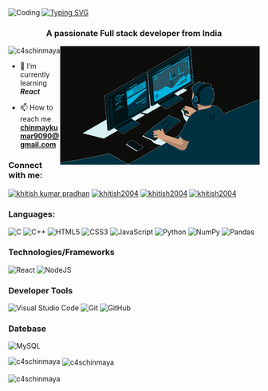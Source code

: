 <div>
<img  height="459" width="800" src="https://user-images.githubusercontent.com/74038190/212750672-2f3f2b50-c84f-4ed8-a60a-849ae69ff9df.gif" alt="Coding">
<a href="https://git.io/typing-svg"><img src="https://readme-typing-svg.demolab.com?font=Fira+Code&weight=900&pause=1000&width=435&lines=Hi+%F0%9F%91%8B%2C+I'm+Chinmaya+Sahoo" alt="Typing SVG" /></a>
</div>

<h3 align="center">A passionate Full stack developer from India</h3>

<img  align="right" alt="Coding" width="400" src="https://raw.githubusercontent.com/Potential17/Potential17/master/user%20(2).gif" alt="Coding">

<p align="left"> <img src="https://komarev.com/ghpvc/?username=c4schinmaya&label=Profile%20views&color=0e75b6&style=flat" alt="c4schinmaya" /> </p>

- 🌱 I’m currently learning ***React***

- 📫 How to reach me **chinmaykumar9090@gmail.com**

<h3 align="left" display="flex">Connect with me:</h3>
<p align="left" display="flex">
    <a href="https://www.linkedin.com/in/chinmaya-sahoo-292146305/" target="blank"><img align="center" src="https://raw.githubusercontent.com/rahuldkjain/github-profile-readme-generator/master/src/images/icons/Social/linked-in-alt.svg" alt="khitish kumar pradhan" height="30" width="40" /></a>
    <a href="https://leetcode.com/u/chinmaykumar9090/" target="blank"><img align="center" src="https://raw.githubusercontent.com/rahuldkjain/github-profile-readme-generator/master/src/images/icons/Social/leet-code.svg" alt="khitish2004" height="30" width="40" /></a>
    <a href="https://www.codechef.com/users/knot_emus_49" target="blank"><img align="center" src="https://cdn.jsdelivr.net/npm/simple-icons@3.1.0/icons/codechef.svg" alt="khitish2004" height="30" width="40" /></a>
    <a href="https://codeforces.com/profile/Chinmayc4s" target="blank"><img align="center" src="https://raw.githubusercontent.com/rahuldkjain/github-profile-readme-generator/master/src/images/icons/Social/codeforces.svg" alt="khitish2004" height="30" width="40" /></a>
    </p>
    </div>

<h3 align="left" display="flex">Languages:</h3>
<p align="left" display="flex">
<img src="https://img.shields.io/badge/c-%2300599C.svg?style=for-the-badge&logo=c&logoColor=white" alt="C" />
<img src="https://img.shields.io/badge/c++-%2300599C.svg?style=for-the-badge&logo=c%2B%2B&logoColor=white" alt="C++" />
<img src="https://img.shields.io/badge/html5-%23E34F26.svg?style=for-the-badge&logo=html5&logoColor=white" alt="HTML5" />
<img src="https://img.shields.io/badge/css3-%231572B6.svg?style=for-the-badge&logo=css3&logoColor=white" alt="CSS3" />
<img src="https://img.shields.io/badge/javascript-%23323330.svg?style=for-the-badge&logo=javascript&logoColor=%23F7DF1E" alt="JavaScript" />
<img src="https://img.shields.io/badge/python-3670A0?style=for-the-badge&logo=python&logoColor=ffdd54" alt="Python" />
<img src="https://img.shields.io/badge/numpy-%23013243.svg?style=for-the-badge&logo=numpy&logoColor=white" alt="NumPy">
<img src="https://img.shields.io/badge/pandas-%23150458.svg?style=for-the-badge&logo=pandas&logoColor=white" alt="Pandas">
</p>

<h3>Technologies/Frameworks</h3>
<div display="flex">
    <img src="https://img.shields.io/badge/react-%2320232a.svg?style=for-the-badge&logo=react&logoColor=%2361DAFB" alt="React" />
    <img src="https://img.shields.io/badge/node.js-6DA55F?style=for-the-badge&logo=node.js&logoColor=white" alt="NodeJS" />
    </div>

<h3>Developer Tools</h3>
    <div display="flex">
    <img src="https://img.shields.io/badge/Visual%20Studio%20Code-0078d7.svg?style=for-the-badge&logo=visual-studio-code&logoColor=white" alt="Visual Studio Code" />
    <img src="https://img.shields.io/badge/git-%23F05033.svg?style=for-the-badge&logo=git&logoColor=white" alt="Git" />
    <img src="https://img.shields.io/badge/github-%23121011.svg?style=for-the-badge&logo=github&logoColor=white" alt="GitHub" />
    </div>

<h3>Datebase</h3>
    <div display="flex">
        <img src="https://img.shields.io/badge/mysql-4479A1.svg?style=for-the-badge&logo=mysql&logoColor=white" alt="MySQL" />
        </div>


<p><img align="left" src="https://github-readme-stats.vercel.app/api/top-langs?username=c4schinmaya&show_icons=true&locale=en&layout=compact" alt="c4schinmaya" /></p>

<p>&nbsp;<img align="center" src="https://github-readme-stats.vercel.app/api?username=c4schinmaya&show_icons=true&locale=en" alt="c4schinmaya" /></p>

<p><img align="center" src="https://github-readme-streak-stats.herokuapp.com/?user=c4schinmaya&" alt="c4schinmaya" /></p>

